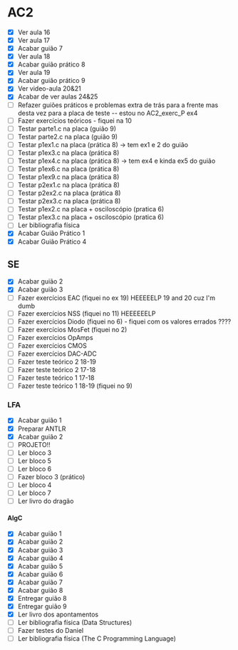 # AC2

- [x] Ver aula 16
- [x] Ver aula 17
- [x] Acabar guião 7
- [x] Ver aula 18
- [x] Acabar guião prático 8
- [x] Ver aula 19
- [x] Acabar guião prático 9
- [x] Ver video-aula 20&21
- [x] Acabar de ver aulas 24&25
- [ ] Refazer guiões práticos e problemas extra de trás para a frente mas desta vez para a placa de teste -- estou no AC2_exerc_P ex4
- [ ] Fazer exercícios teóricos - fiquei na 10
- [ ] Testar parte1.c na placa (guião 9)
- [ ] Testar parte2.c na placa (guião 9)
- [ ] Testar p1ex1.c na placa (prática 8) -> tem ex1 e 2 do guião
- [ ] Testar p1ex3.c na placa (prática 8)
- [ ] Testar p1ex4.c na placa (prática 8) -> tem ex4 e kinda ex5 do guião
- [ ] Testar p1ex6.c na placa (prática 8)
- [ ] Testar p1ex9.c na placa (prática 8)
- [ ] Testar p2ex1.c na placa (prática 8)
- [ ] Testar p2ex2.c na placa (prática 8)
- [ ] Testar p2ex3.c na placa (prática 8)
- [ ] Testar p1ex2.c na placa + osciloscópio (pratica 6)
- [ ] Testar p1ex3.c na placa + osciloscópio (pratica 6)
- [ ] Ler bibliografia física
- [x] Acabar Guião Prático 1
- [x] Acabar Guião Prático 4

## SE

- [x] Acabar guião 2
- [x] Acabar guião 3
- [ ] Fazer exercícios EAC (fiquei no ex 19) HEEEEELP 19 and 20 cuz I'm dumb
- [ ] Fazer exercícios NSS (fiquei no 11) HEEEEEELP
- [ ] Fazer exercícios Diodo (fiquei no 6) - fiquei com os valores errados ????
- [ ] Fazer exercícios MosFet (fiquei no 2)
- [ ] Fazer exercícios OpAmps
- [ ] Fazer exercícios CMOS
- [ ] Fazer exercícios DAC-ADC
- [ ] Fazer teste teórico 2 18-19
- [ ] Fazer teste teórico 2 17-18
- [ ] Fazer teste teórico 1 17-18
- [ ] Fazer teste teórico 1 18-19 (fiquei no 9)

### LFA

- [x] Acabar guião 1
- [x] Preparar ANTLR
- [x] Acabar guião 2
- [ ] PROJETO!!
- [ ] Ler bloco 3
- [ ] Ler bloco 5
- [ ] Ler bloco 6
- [ ] Fazer bloco 3 (prático)
- [ ] Ler bloco 4
- [ ] Ler bloco 7
- [ ] Ler livro do dragão

#### AlgC

- [x] Acabar guião 1
- [x] Acabar guião 2
- [x] Acabar guião 3
- [x] Acabar guião 4
- [x] Acabar guião 5
- [x] Acabar guião 6
- [x] Acabar guião 7
- [x] Acabar guião 8
- [x] Entregar guião 8
- [x] Entregar guião 9
- [x] Ler livro dos apontamentos
- [ ] Ler bibliografia física (Data Structures)
- [ ] Fazer testes do Daniel
- [ ] Ler bibliografia física (The C Programming Language)
